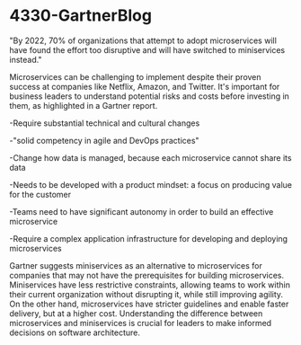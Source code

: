 # 4330-GartnerBlog
"By 2022, 70% of organizations that attempt to adopt microservices will have found the effort too disruptive and will have switched to miniservices instead."

Microservices can be challenging to implement despite their proven success at companies like Netflix, Amazon, and Twitter. It's important for business leaders to understand potential risks and costs before investing in them, as highlighted in a Gartner report.

-Require substantial technical and cultural changes

-"solid competency in agile and DevOps practices"

-Change how data is managed, because each microservice cannot share its data

-Needs to be developed with a product mindset: a focus on producing value for the customer

-Teams need to have significant autonomy in order to build an effective microservice

-Require a complex application infrastructure for developing and deploying microservices

Gartner suggests miniservices as an alternative to microservices for companies that may not have the prerequisites for building microservices. Miniservices have less restrictive constraints, allowing teams to work within their current organization without disrupting it, while still improving agility. On the other hand, microservices have stricter guidelines and enable faster delivery, but at a higher cost. Understanding the difference between microservices and miniservices is crucial for leaders to make informed decisions on software architecture.
